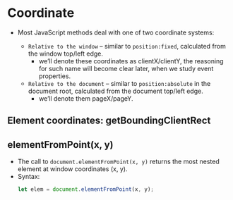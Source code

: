 # Coordinate

- Most JavaScript methods deal with one of two coordinate systems:

  - `Relative to the window` – similar to `position:fixed`, calculated from the window top/left edge.
    - we’ll denote these coordinates as clientX/clientY, the reasoning for such name will become clear later, when we study event properties.
  - `Relative to the document` – similar to `position:absolute` in the document root, calculated from the document top/left edge.
    - we’ll denote them pageX/pageY.

## Element coordinates: getBoundingClientRect

## elementFromPoint(x, y)

- The call to `document.elementFromPoint(x, y)` returns the most nested element at window coordinates (x, y).
- Syntax:
  ```js
  let elem = document.elementFromPoint(x, y);
  ```
